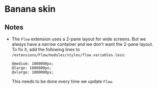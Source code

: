 # Banana skin

## Notes

* The `Flow` extension uses a 2-pane layout for wide screens. But we always have a narrow container and we don't want the 2-pane layout. To fix it, add the following lines to `/extensions/Flow/modules/styles/flow.variables.less`:
    ``` less
    @medium: 1000000px;
    @large: 1000000px;
    @xlarge: 1000000px;
    ```
    This needs to be done every time we update `Flow`.
